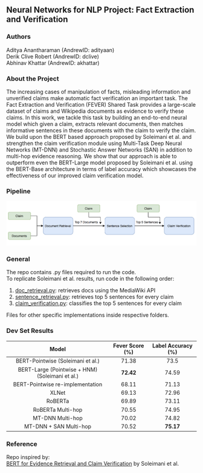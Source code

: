 ## Neural Networks for NLP Project: Fact Extraction and Verification

### Authors
Aditya Anantharaman (AndrewID: adityaan)  
Derik Clive Robert (AndrewID: dclive)  
Abhinav Khattar (AndrewID: akhattar)  

### About the Project
The increasing cases of manipulation of facts, misleading information and unverified claims make automatic fact verification an important task. The Fact Extraction and Verification (FEVER) Shared Task provides a large-scale dataset of claims and Wikipedia documents as evidence to verify these claims. In this work, we tackle this task by building an end-to-end neural model which given a claim, extracts relevant documents, then matches informative sentences in these documents with the claim to verify the claim. We build upon the BERT based approach proposed by Soleimani et al. and strengthen the claim verification module using Multi-Task Deep Neural Networks (MT-DNN) and Stochastic Answer Networks (SAN) in addition to multi-hop evidence reasoning. We show that our approach is able to outperform even the BERT-Large model proposed by Soleimani et al. using the BERT-Base architecture in terms of label accuracy which showcases the effectiveness of our improved claim verification model. 

### Pipeline
![Pipeline](img/flowchart.png "Pipeline")

### General
The repo contains .py files required to run the code.  
To replicate Soleimani et al. results, run code in the following order:  
1. [doc_retrieval.py](https://github.com/aditya5558/BERT-FEVER-Task/blob/master/SOTA%20Reimplementation/doc_retrieval.py): retrieves docs using the MediaWiki API  
2. [sentence_retrieval.py](https://github.com/aditya5558/BERT-FEVER-Task/blob/master/SOTA%20Reimplementation/sentence_retrieval.py): retrieves top 5 sentences for every claim  
3. [claim_verification.py](https://github.com/aditya5558/BERT-FEVER-Task/blob/master/SOTA%20Reimplementation/claim_verification.py): classifies the top 5 sentences for every claim  

Files for other specific implementations inside respective folders.


### Dev Set Results

|Model |Fever Score (\%)|Label Accuracy (\%) |
|:-:|:-:|:-:|
 |BERT-Pointwise (Soleimani et al.) | 71.38 | 73.5|
 |BERT-Large (Pointwise + HNM) (Soleimani et al.) | **72.42** | 74.59|
|BERT-Pointwise re-implementation | 68.11 | 71.13 |
|XLNet | 69.13 | 72.96|
|RoBERTa | 69.89 | 73.11|
|RoBERTa Multi-hop | 70.55 | 74.95|
 |MT-DNN Multi-hop | 70.02| 74.82|
 |MT-DNN + SAN Multi-hop | 70.52| **75.17**|


### Reference
Repo inspired by:  
[BERT for Evidence Retrieval and Claim Verification](https://arxiv.org/pdf/1910.02655.pdf) by Soleimani et al.
